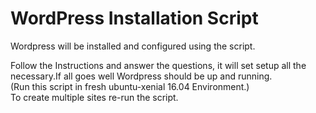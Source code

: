 # WordPress Installation Script
Wordpress will be installed and configured using the script.

Follow the Instructions and answer the questions, it will set setup all the necessary.If all goes well Wordpress should be up and running. <br />
(Run this script in fresh ubuntu-xenial 16.04 Environment.) <br />
To create multiple sites re-run the script. <br />
